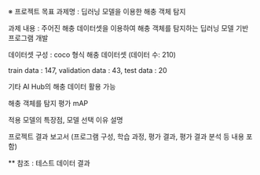 ※ 프로젝트 목표
과제명 : 딥러닝 모델을 이용한 해충 객체 탐지

과제 내용 : 주어진 해충 데이터셋을 이용하여 해충 객체를 탐지하는 딥러닝 모델 기반 프로그램 개발

데이터셋 구성 : coco 형식 해충 데이터셋 (데이터 수: 210)

train data : 147, validation data : 43, test data : 20

기타
AI Hub의 해충 데이터 활용 가능

해충 객체를 탐지 평가 mAP

적용 모델의 특장점, 모델 선택 이유 설명

프로젝트 결과 보고서 (프로그램 구성, 학습 과정, 평가 결과, 평가 결과 분석 등 내용 포함)

** 참조 : 테스트 데이터 결과
